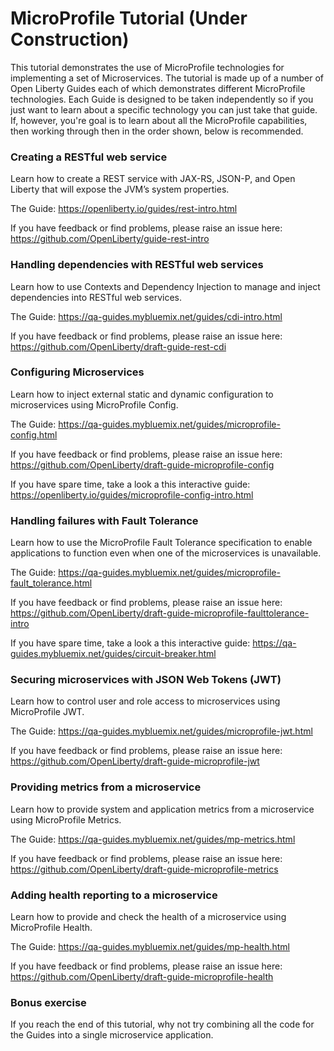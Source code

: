 # MicroProfile Tutorial (Under Construction)

This tutorial demonstrates the use of MicroProfile technologies for implementing a set of Microservices.  The tutorial is made up of a number of Open Liberty Guides each of which demonstrates different MicroProfile technologies. Each Guide is designed to be taken independently so if you just want to learn about a specific technology you can just take that guide.  If, however, you're goal is to learn about all the MicroProfile capabilities, then working through then in the order shown, below is recommended.

### Creating a RESTful web service

Learn how to create a REST service with JAX-RS, JSON-P, and Open Liberty that will expose the JVM’s system properties. 

The Guide: https://openliberty.io/guides/rest-intro.html

If you have feedback or find problems, please raise an issue here: https://github.com/OpenLiberty/guide-rest-intro

### Handling dependencies with RESTful web services

Learn how to use Contexts and Dependency Injection to manage and inject dependencies into RESTful web services.

The Guide: https://qa-guides.mybluemix.net/guides/cdi-intro.html

If you have feedback or find problems, please raise an issue here: https://github.com/OpenLiberty/draft-guide-rest-cdi

### Configuring Microservices

Learn how to inject external static and dynamic configuration to microservices using MicroProfile Config.

The Guide: https://qa-guides.mybluemix.net/guides/microprofile-config.html

If you have feedback or find problems, please raise an issue here: https://github.com/OpenLiberty/draft-guide-microprofile-config

If you have spare time, take a look a this interactive guide: https://openliberty.io/guides/microprofile-config-intro.html

### Handling failures with Fault Tolerance

Learn how to use the MicroProfile Fault Tolerance specification to enable applications to function even when one of the microservices is unavailable.

The Guide: https://qa-guides.mybluemix.net/guides/microprofile-fault_tolerance.html

If you have feedback or find problems, please raise an issue here: https://github.com/OpenLiberty/draft-guide-microprofile-faulttolerance-intro

If you have spare time, take a look a this interactive guide: https://qa-guides.mybluemix.net/guides/circuit-breaker.html

### Securing microservices with JSON Web Tokens (JWT)

Learn how to control user and role access to microservices using MicroProfile JWT.

The Guide: https://qa-guides.mybluemix.net/guides/microprofile-jwt.html

If you have feedback or find problems, please raise an issue here: https://github.com/OpenLiberty/draft-guide-microprofile-jwt

### Providing metrics from a microservice

Learn how to provide system and application metrics from a microservice using MicroProfile Metrics.

The Guide: https://qa-guides.mybluemix.net/guides/mp-metrics.html

If you have feedback or find problems, please raise an issue here: https://github.com/OpenLiberty/draft-guide-microprofile-metrics

### Adding health reporting to a microservice

Learn how to provide and check the health of a microservice using MicroProfile Health.

The Guide: https://qa-guides.mybluemix.net/guides/mp-health.html

If you have feedback or find problems, please raise an issue here: https://github.com/OpenLiberty/draft-guide-microprofile-health

### Bonus exercise

If you reach the end of this tutorial, why not try combining all the code for the Guides into a single microservice application.
